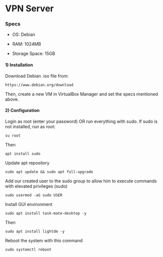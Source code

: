 # VPN Server

### Specs

 - OS: Debian

 - RAM: 1024MB 

 - Storage Space: 15GB

#### 1) Installation

Download Debian .iso file from:

    https://www.debian.org/download

Then, create a new VM in VirtualBox Manager and set the specs mentioned above.

#### 2) Configuration

Login as root (enter your password) OR run everything with sudo. If sudo is not installed, run as root:

    su root

Then

    apt install sudo
   
Update apt repository

    sudo apt update && sudo apt full-upgrade

Add our created user to the sudo group to allow him to execute commands with elevated privileges (sudo)

    sudo usermod -aG sudo USER

Install GUI environment

    sudo apt install task-mate-desktop -y

Then 

    sudo apt install lightdm -y

 Reboot the system with this command

    sudo systemctl reboot
